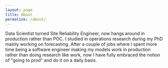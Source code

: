 ```yaml
---
layout: page
title: About
permalink: /about/
---
```


Data Scientist turned Site Reliability Engineer, now hangs around in production rather than POC.  I studied
in operations research during my PhD mainly working on forecasting.  After a couple of jobs where I spent more
time being a software engineer making my models work in production rather than doing research like work,
now I have fully embraced the notion of "going to prod" and do it on a daily basis.
